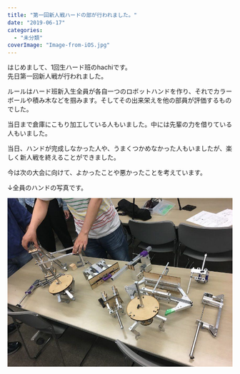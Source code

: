 ```yaml
---
title: "第一回新人戦ハードの部が行われました。"
date: "2019-06-17"
categories: 
  - "未分類"
coverImage: "Image-from-iOS.jpg"
---
```


はじめまして、1回生ハード班のhachiです。  
先日第一回新人戦が行われました。

ルールはハード班新入生全員が各自一つのロボットハンドを作り、それでカラーボールや積み木などを掴みます。そしてその出来栄えを他の部員が評価するものでした。

当日まで倉庫にこもり加工している人もいました。中には先輩の力を借りている人もいました。

当日、ハンドが完成しなかった人や、うまくつかめなかった人もいましたが、楽しく新人戦を終えることができました。

今は次の大会に向けて、よかったことや悪かったことを考えています。

↓全員のハンドの写真です。

![新入生のハンドの画像](images/Image-from-iOS.jpg)
